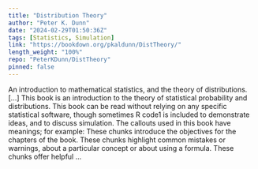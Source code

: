 ```yaml
---
title: "Distribution Theory"
author: "Peter K. Dunn"
date: "2024-02-29T01:50:36Z"
tags: [Statistics, Simulation]
link: "https://bookdown.org/pkaldunn/DistTheory/"
length_weight: "100%"
repo: "PeterKDunn/DistTheory"
pinned: false
---
```


An introduction to mathematical statistics, and the theory of distributions. [...] This book is an introduction to the theory of statistical probability and distributions. This book can be read without relying on any specific statistical software, though sometimes R code1 is included to demonstrate ideas, and to discuss simulation. The callouts used in this book have meanings; for example: These chunks introduce the objectives for the chapters of the book. These chunks highlight common mistakes or warnings, about a particular concept or about using a formula. These chunks offer helpful ...

